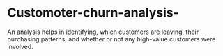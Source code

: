 # Customoter-churn-analysis-
An analysis helps in identifying, which customers are leaving, their purchasing patterns, and whether or not any high-value customers were involved.
